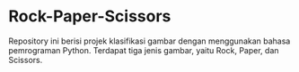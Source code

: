 # Rock-Paper-Scissors
Repository ini berisi projek klasifikasi gambar dengan menggunakan bahasa pemrograman Python. Terdapat tiga jenis gambar, yaitu Rock, Paper, dan Scissors.
